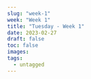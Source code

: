 ```yaml
---
slug: "week-1"
week: "Week 1"
title: "Tuesday - Week 1"
date: 2023-02-27
draft: false
toc: false
images:
tags:
  - untagged
---
```

